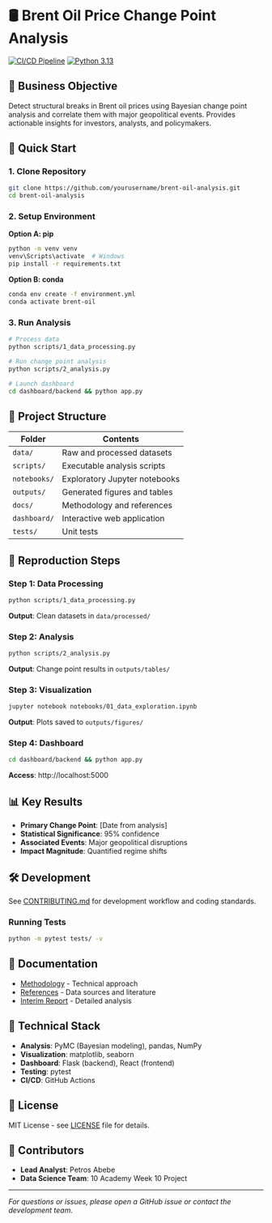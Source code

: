 # 🛢️ Brent Oil Price Change Point Analysis

[![CI/CD Pipeline](https://github.com/yourusername/brent-oil-analysis/workflows/CI/CD%20Pipeline/badge.svg)](https://github.com/yourusername/brent-oil-analysis/actions)
[![Python 3.13](https://img.shields.io/badge/python-3.13-blue.svg)](https://www.python.org/downloads/release/python-3130/)

## 🎯 Business Objective

Detect structural breaks in Brent oil prices using Bayesian change point analysis and correlate them with major geopolitical events. Provides actionable insights for investors, analysts, and policymakers.

## 🚀 Quick Start

### 1. Clone Repository
```bash
git clone https://github.com/yourusername/brent-oil-analysis.git
cd brent-oil-analysis
```

### 2. Setup Environment
**Option A: pip**
```bash
python -m venv venv
venv\Scripts\activate  # Windows
pip install -r requirements.txt
```

**Option B: conda**
```bash
conda env create -f environment.yml
conda activate brent-oil
```

### 3. Run Analysis
```bash
# Process data
python scripts/1_data_processing.py

# Run change point analysis
python scripts/2_analysis.py

# Launch dashboard
cd dashboard/backend && python app.py
```

## 📂 Project Structure

| Folder | Contents |
|--------|----------|
| `data/` | Raw and processed datasets |
| `scripts/` | Executable analysis scripts |
| `notebooks/` | Exploratory Jupyter notebooks |
| `outputs/` | Generated figures and tables |
| `docs/` | Methodology and references |
| `dashboard/` | Interactive web application |
| `tests/` | Unit tests |

## 🔄 Reproduction Steps

### Step 1: Data Processing
```bash
python scripts/1_data_processing.py
```
**Output**: Clean datasets in `data/processed/`

### Step 2: Analysis
```bash
python scripts/2_analysis.py
```
**Output**: Change point results in `outputs/tables/`

### Step 3: Visualization
```bash
jupyter notebook notebooks/01_data_exploration.ipynb
```
**Output**: Plots saved to `outputs/figures/`

### Step 4: Dashboard
```bash
cd dashboard/backend && python app.py
```
**Access**: http://localhost:5000

## 📊 Key Results

- **Primary Change Point**: [Date from analysis]
- **Statistical Significance**: 95% confidence
- **Associated Events**: Major geopolitical disruptions
- **Impact Magnitude**: Quantified regime shifts

## 🛠️ Development

See [CONTRIBUTING.md](CONTRIBUTING.md) for development workflow and coding standards.

### Running Tests
```bash
python -m pytest tests/ -v
```

## 📖 Documentation

- [Methodology](docs/methodology.md) - Technical approach
- [References](docs/references.md) - Data sources and literature
- [Interim Report](reports/interim_report.md) - Detailed analysis

## 🔧 Technical Stack

- **Analysis**: PyMC (Bayesian modeling), pandas, NumPy
- **Visualization**: matplotlib, seaborn
- **Dashboard**: Flask (backend), React (frontend)
- **Testing**: pytest
- **CI/CD**: GitHub Actions

## 📄 License

MIT License - see [LICENSE](LICENSE) file for details.

## 👥 Contributors

- **Lead Analyst**: Petros Abebe
- **Data Science Team**: 10 Academy Week 10 Project

---

*For questions or issues, please open a GitHub issue or contact the development team.*